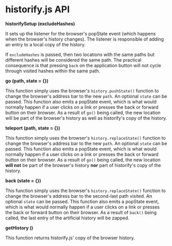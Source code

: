 # historify.js API


**historifySetup (excludeHashes)**

It sets up the listener for the browser's popState event (which happens when the browser's history changes). The listener is responsible of adding an entry to a local copy of the history.

If `excludeHashes` is passed, then two locations with the same paths but different hashes will be considered the same path. The practical consequence is that pressing `back` on the application button will not cycle through visited hashes within the same path.

**go (path, state = {})**

This function simply uses the browser's `history.pushState()` function to change the browser's address bar to the new `path`. An optional `state` can be passed. This function also emits a popState event, which is what would normally happen if a user clicks on a link or presses the back or forward button on their browser. As a result of `go()` being called, the new location will be part of the browser's history as well as historify's copy of the history.

**teleport (path, state = {})**

This function simply uses the browser's `history.replaceState()` function to change the browser's address bar to the new `path`. An optional `state` can be passed. This function also emits a popState event, which is what would normally happen if a user clicks on a link or presses the back or forward button on their browser. As a result of `go()` being called, the new location **will not** be part of the browser's history **nor** part of historify's copy of the history.


**back (state = {})**

This function simply uses the browser's `history.replaceState()` function to change the browser's address bar to the second-last path visited. An optional `state` can be passed. This function also emits a popState event, which is what would normally happen if a user clicks on a link or presses the back or forward button on their browser. As a result of `back()` being called, the last entry of the artificial history will be zapped.

**getHistory ()**

This function returns historify.js' copy of the browser history.

